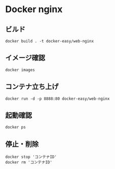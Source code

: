 # Docker nginx

## ビルド
```
docker build . -t docker-easy/web-nginx
```

## イメージ確認
```
docker images
```

## コンテナ立ち上げ
```
docker run -d -p 8888:80 docker-easy/web-nginx
```

## 起動確認
```
docker ps
```

## 停止・削除
```
docker stop 'コンテナID'
docker rm 'コンテナID'
```